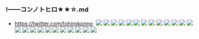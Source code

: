 ### !——コンノトヒロ★★☆.md
- https://twitter.com/tohirokonno
![]()
![](https://pbs.twimg.com/media/D4wZEICU0AE3guc?format=jpg&name=4096x4096)
![](https://pbs.twimg.com/media/D4wZHVkUIAIB3KI?format=png&name=4096x4096)
![](https://pbs.twimg.com/media/D4wZIrQUcAAQKDH?format=jpg&name=4096x4096)
![](https://pbs.twimg.com/media/D4wZLQQUwAEDf9c?format=jpg&name=4096x4096)
![](https://pbs.twimg.com/media/D-ZstAVUIAAQp9X?format=jpg&name=4096x4096)
![](https://pbs.twimg.com/media/D-ZsvsLUYAAJEpg?format=jpg&name=4096x4096)
![](https://pbs.twimg.com/media/D-ZsymZU8AEwo72?format=jpg&name=4096x4096)
![](https://pbs.twimg.com/media/D_awSBzUYAEfMJ1?format=jpg&name=4096x4096)
![](https://pbs.twimg.com/media/ECuo6DiUwAAiE9S?format=jpg&name=4096x4096)
![](https://pbs.twimg.com/media/ECuo6DhUwAE7Ex7?format=jpg&name=4096x4096)
![](https://pbs.twimg.com/media/ECuo6DjUcAAgPsp?format=jpg&name=4096x4096)
![](https://pbs.twimg.com/media/ECuo6DjUcAE5mGI?format=jpg&name=4096x4096)
![](https://pbs.twimg.com/media/EC0KK0aUcAAk12S?format=jpg&name=4096x4096)
![](https://pbs.twimg.com/media/D7pb8E1U8AAR0OU?format=jpg&name=4096x4096)
![](https://pbs.twimg.com/media/EB17scAU8AE_4GB?format=jpg&name=4096x4096)
![](https://pbs.twimg.com/media/ECJz-elUwAAPFdh?format=jpg&name=4096x4096)
![](https://pbs.twimg.com/media/EBmnNYcUcAAc3x3?format=jpg&name=4096x4096)
![](https://pbs.twimg.com/media/D-ZsvsLUYAAJEpg?format=jpg&name=4096x4096)
![](https://pbs.twimg.com/media/DzH6OEhV4AUJGeu?format=jpg&name=4096x4096)
![](https://pbs.twimg.com/media/EDWaXi4UEAYGWlc?format=jpg&name=4096x4096)
![](https://pbs.twimg.com/media/EDWaXj6U8AEdP8C?format=jpg&name=4096x4096)
![](https://pbs.twimg.com/media/DzH6RcTUYAEXpt9?format=jpg&name=4096x4096)
![](https://pbs.twimg.com/media/EAdDYZOUIAEIpKI?format=jpg&name=4096x4096)
![](https://pbs.twimg.com/media/EAdDYZNU4AE6Fr5?format=jpg&name=4096x4096)
